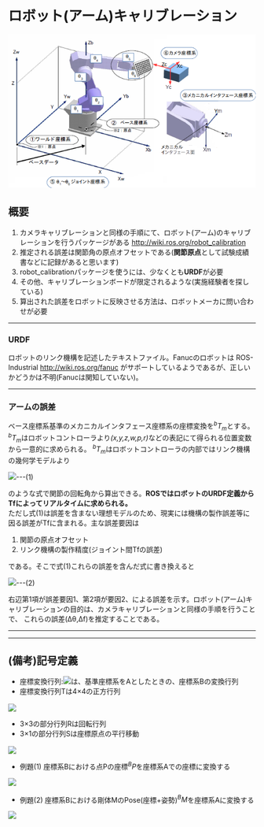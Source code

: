 # ロボット(アーム)キャリブレーション

<img src="a-calib.png" />

## 概要
1. カメラキャリブレーションと同様の手順にて、ロボット(アーム)のキャリブレーションを行うパッケージがある http://wiki.ros.org/robot_calibration
2. 推定される誤差は関節角の原点オフセットである(**関節原点**として試験成績書などに記録があると思います)
3. robot_calibrationパッケージを使うには、少なくとも**URDF**が必要
4. その他、キャリブレーションボードが限定されるような(実施経験者を探している)
5. 算出された誤差をロボットに反映させる方法は、ロボットメーカに問い合わせが必要

---

### URDF  
ロボットのリンク機構を記述したテキストファイル。Fanucのロボットは ROS-Industrial
 http://wiki.ros.org/fanuc がサポートしているようであるが、正しいかどうかは不明(Fanucは関知していない)。  

---

### アームの誤差  
ベース座標系基準のメカニカルインタフェース座標系の座標変換を<i><sup>b</sup>T<sub>m</sub></i>とする。 <i><sup>b</sup>T<sub>m</sub></i>はロボットコントローラより<i>(x,y,z,w,p,r)</i>などの表記にて得られる位置変数から一意的に求められる。 <i><sup>b</sup>T<sub>m</sub></i>はロボットコントローラの内部ではリンク機構の幾何学モデルより

<img src="https://latex.codecogs.com/gif.latex?{}^{b}T_{m}=f(\theta_1,...,\theta_6)" />---(1)

のような式で関節の回転角から算出できる。**ROSではロボットのURDF定義からTfによってリアルタイムに求められる。**  
ただし式(1)は誤差を含まない理想モデルのため、現実には機構の製作誤差等に因る誤差がTfに含まれる。主な誤差要因は
1. 関節の原点オフセット
2. リンク機構の製作精度(ジョイント間Tfの誤差)

である。そこで式(1)これらの誤差を含んだ式に書き換えると

<img src="https://latex.codecogs.com/gif.latex?{}^{b}T_{m}=f(\theta_1+\Delta\theta_1,...,\theta_6+\Delta\theta_6)+\Delta{f}(\theta_1,...,\theta_6)" />---(2)

右辺第1項が誤差要因1、第2項が要因2、による誤差を示す。ロボット(アーム)キャリブレーションの目的は、カメラキャリブレーションと同様の手順を行うことで、
これらの誤差(&Delta;&theta;,&Delta;f)を推定することである。

---
---

## (備考)記号定義
- 座標変換行列:<img src="https://latex.codecogs.com/gif.latex?{}^{A}T_{B}" />は、基準座標系をAとしたときの、座標系Bの変換行列
- 座標変換行列Tは4&times;4の正方行列

<img align="center" src="https://latex.codecogs.com/gif.latex?T=\left[\begin{array}{ccc|c}&&&\\&\smash{\huge{R}}&&\smash{\huge{S}}\\&&&\\\hline0&0&0&1\end{array}\right]" />

- 3&times;3の部分行列Rは回転行列
- 3&times;1の部分行列Sは座標原点の平行移動

<img align="center" src="https://latex.codecogs.com/gif.latex?S=\left[\begin{array}{rrr}x\\y\\z\end{array}\right]" />

- 例題(1) 座標系Bにおける点Pの座標<i><sup>B</sup>P</i>を座標系Aでの座標に変換する

<img src="https://latex.codecogs.com/gif.latex?{}^{A}P={}^{A}T_{B}\cdot{}^{B}P" />

- 例題(2) 座標系Bにおける剛体MのPose(座標+姿勢)<i><sup>B</sup>M</i>を座標系Aに変換する

<img src="https://latex.codecogs.com/gif.latex?{}^{A}M={}^{A}T_{B}\cdot{}^{B}M" />
